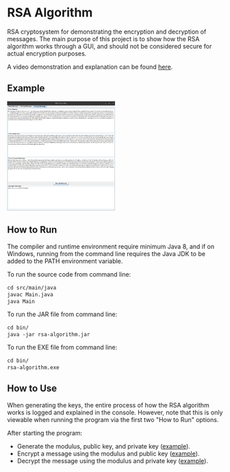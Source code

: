 # RSA Algorithm
RSA cryptosystem for demonstrating the encryption and decryption of messages. The main purpose of this project is to show how the RSA algorithm works through a GUI, and should not be considered secure for actual encryption purposes.

A video demonstration and explanation can be found [here](https://vimeo.com/403422627).

## Example
<img src="assets/decryption.png" width="50%" height="50%">

## How to Run
The compiler and runtime environment require minimum Java 8, and if on Windows, running from the command line requires the Java JDK to be added to the PATH environment variable.

To run the source code from command line:
```
cd src/main/java
javac Main.java
java Main
```

To run the JAR file from command line:
```
cd bin/
java -jar rsa-algorithm.jar
```

To run the EXE file from command line:
```
cd bin/
rsa-algorithm.exe
```

## How to Use
When generating the keys, the entire process of how the RSA algorithm works is logged and explained in the console. However, note that this is only viewable when running the program via the first two "How to Run" options.

After starting the program:
- Generate the modulus, public key, and private key ([example](assets/generation.png)).
- Encrypt a message using the modulus and public key ([example](assets/encryption.png)).
- Decrypt the message using the modulus and private key ([example](assets/decryption.png)).
